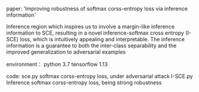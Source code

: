 paper: 'Improving robustness of softmax corss-entropy loss via inference information'


Inference region which inspires us to involve a margin-like inference information to SCE, resulting in a novel inference-softmax cross entropy (I-SCE) loss, which is intuitively appealing and interpretable. The inference information is a guarantee to both the inter-class separability and the improved generalization to adversarial examples


environment：
python 3.7
tensorflow 1.13


code:
sce.py  softmax corss-entropy loss, under adversarial attack
I-SCE.py  Inference softmax corss-entropy loss,  being strong robustness
